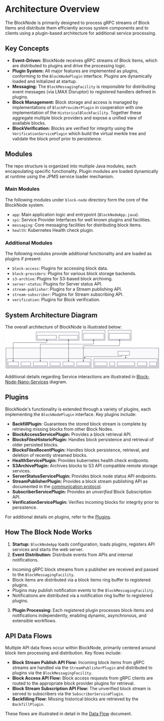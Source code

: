 # Architecture Overview

The BlockNode is primarily designed to process gRPC streams of Block Items and distribute them efficiently across system
components and to clients using a plugin-based architecture for additional service processing.

## Key Concepts

- **Event-Driven:** BlockNode receives gRPC streams of Block Items, which are distributed to plugins and drive the
  processing logic.
- **Plugin System:** All major features are implemented as plugins, conforming to the `BlockNodePlugin` interface.
  Plugins are dynamically loaded and initialized at startup.
- **Messaging:** The `BlockMessagingFacility` is responsible for distributing event messages (via LMAX Disruptor) to
  registered handlers defined in plugins.
- **Block Management:** Block storage and access is managed by implementations of `BlockProviderPlugin` in cooperation
  with one implementation of the `HistoricalBlockFacility`. Together these aggregate multiple block providers and expose
  a unified view of available blocks.
- **BlockVerification:** Blocks are verified for integrity using the `VerificationServicePlugin` which build the virtual
  merkle tree and validate the block proof prior to persistence.

## Modules

The repo structure is organized into multiple Java modules, each encapsulating specific functionality.
Plugin modules are loaded dynamically at runtime using the JPMS service loader mechanism.

### Main Modules

The following modules under `block-node` directory form the core of the BlockNode system.
- `app`: Main application logic and entrypoint (`BlockNodeApp.java`).
- `spi`: Service Provider Interfaces for well known plugins and facilities.
- `messaging`: Core messaging facilities for distributing block items.
- `health`: Kubernetes Health check plugin.

### Additional Modules

The following modules provide additional functionality and are loaded as plugins if present:
- `block-access`: Plugins for accessing block data.
- `block-providers`: Plugins for various block storage backends.
- `s3-archive`: Plugins for S3-based block archiving.
- `server-status`: Plugins for Server status API.
- `stream-publisher`: Plugins for a Stream publishing API.
- `stream-subscriber`: Plugins for Stream subscribing API.
- `verification`: Plugins for Block verification.

## System Architecture Diagram

The overall architecture of BlockNode is illustrated below:
![block-node-app-logic](./../../assets/block-node-app-logic.svg)

Additional details regarding Service interactions are illustrated in [Block-Node-Nano-Services](./../../assets/Block-Node-Nano-Services.svg) diagram.

## Plugins

BlockNode's functionality is extended through a variety of plugins, each implementing the `BlockNodePlugin` interface.
Key plugins include:
- **BackfillPlugin:** Guarantees the stored block stream is complete by retrieving missing blocks from other Block Nodes.
- **BlockAccessServicePlugin:** Provides a block retrieval API.
- **BlocksFilesHistoricPlugin:** Handles block persistence and retrieval of older persisted blocks.
- **BlocksFilesRecentPlugin:** Handles block persistence, retrieval, and deletion of recently streamed blocks.
- **HealthServicePlugin:** Provides kubernetes health check endpoints.
- **S3ArchivePlugin:** Archives blocks to S3 API compatible remote storage services.
- **ServerStatusServicePlugin:** Provides block node status API endpoints.
- **StreamPublisherPlugin:** Provides a block stream publishing API as documented in the [communication protocol](./../../design/communication-protocol/README.md).
- **SubscriberServicePlugin:** Provides an _unverified_ Block Subscription API.
- **VerificationServicePlugin:** Verifies incoming blocks for integrity prior to persistence.

For additional details on plugins, refer to the [Plugins](./plugins.md).

## How The Block Node Works

1. **Startup:** `BlockNodeApp` loads configuration, loads plugins, registers API services and starts the web server.
2. **Event Distribution:** Distribute events from APIs and internal notifications.

- Incoming gRPC block streams from a publisher are received and passed to the `BlockMessagingFacility`.
- Block items are distributed via a block items ring buffer to registered plugins.
- Plugins may publish notification events to the `BlockMessagingFacility`.
- Notifications are distributed via a notification ring buffer to registered plugins.

3. **Plugin Processing:** Each registered plugin processes block items and notifications independently, enabling
   dynamic, asynchronous, and extensible workflows.

## API Data Flows

Multiple API data flows occur within BlockNode, primarily centered around block item processing and distribution.
Key flows include:
- **Block Stream Publish API Flow:** Incoming block items from gRPC streams are handled via the `StreamPublisherPlugin`
and distributed to plugins via the `BlockMessagingFacility`.
- **Block Access API Flow:** Block access requests from gRPC clients are routed to the appropriate block provider
plugins for retrieval.
- **Block Stream Subscription API Flow:** The unverified block stream is served to subscribers via the
`SubscriberServicePlugin`.
- **Backfilling Flow:** Missing historical blocks are retrieved by the `BackfillPlugin`.

These flows are illustrated in detail in the [Data Flow](data-flow.md) document.
